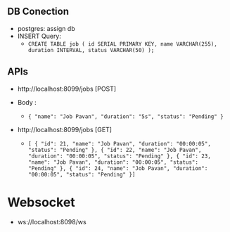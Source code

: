 ## DB Conection
- postgres: assign db
- INSERT Query:
  - `CREATE TABLE job (
    id SERIAL PRIMARY KEY,
    name VARCHAR(255),
    duration INTERVAL,
    status VARCHAR(50)
    );`

## APIs
- http://localhost:8099/jobs [POST]
- Body :
    - `{
    "name": "Job Pavan",
    "duration": "5s",
    "status": "Pending"
    }`

- http://localhost:8099/jobs [GET]
    - `[
    {
        "id": 21,
        "name": "Job Pavan",
        "duration": "00:00:05",
        "status": "Pending"
    },
    {
        "id": 22,
        "name": "Job Pavan",
        "duration": "00:00:05",
        "status": "Pending"
    },
    {
        "id": 23,
        "name": "Job Pavan",
        "duration": "00:00:05",
        "status": "Pending"
    },
    {
        "id": 24,
        "name": "Job Pavan",
        "duration": "00:00:05",
        "status": "Pending"
    }]`

# Websocket 
- ws://localhost:8098/ws
